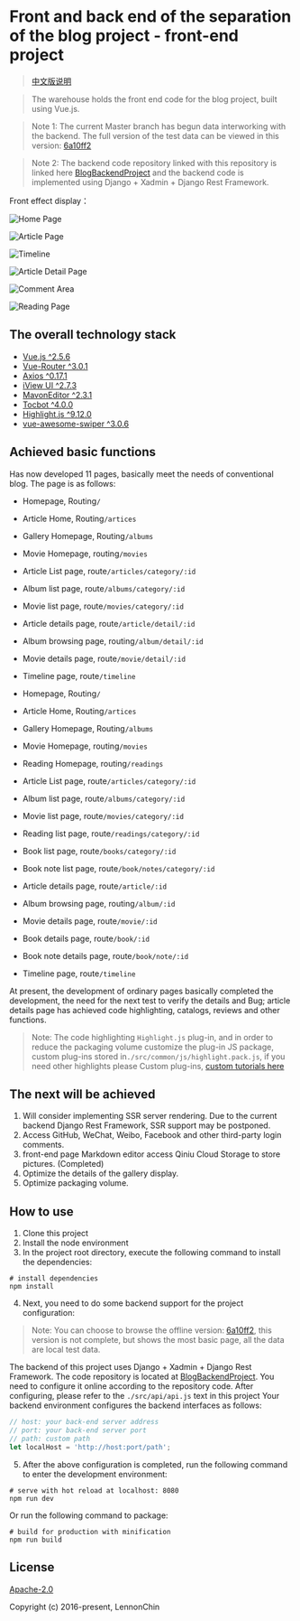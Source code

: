 # Front and back end of the separation of the blog project - front-end project

> [中文版说明](https://github.com/LennonChin/Blog-Frontend-Project/blob/master/README_zh-cn.md)

> The warehouse holds the front end code for the blog project, built using Vue.js.

> Note 1: The current Master branch has begun data interworking with the backend. The full version of the test data can be viewed in this version: [6a10ff2](https://github.com/LennonChin/Blog-Frontend-Project/tree/6a10ff207e413c02d7e5eb810409144a65450e27)

> Note 2: The backend code repository linked with this repository is linked here [BlogBackendProject](https://github.com/LennonChin/BlogBackendProject) and the backend code is implemented using Django + Xadmin + Django Rest Framework.

Front effect display：

![Home Page](https://github.com/LennonChin/Blog-Frontend-Project/blob/master/static/exhibition/frontend1.png)

![Article Page](https://github.com/LennonChin/Blog-Frontend-Project/blob/master/static/exhibition/frontend2.png)

![Timeline](https://github.com/LennonChin/Blog-Frontend-Project/blob/master/static/exhibition/frontend3.png)

![Article Detail Page](https://github.com/LennonChin/Blog-Frontend-Project/blob/master/static/exhibition/frontend4.png)

![Comment Area](https://github.com/LennonChin/Blog-Frontend-Project/blob/master/static/exhibition/frontend5.png)

![Reading Page](https://github.com/LennonChin/Blog-Frontend-Project/blob/master/static/exhibition/frontend6.png)

## The overall technology stack

- [Vue.js ^2.5.6](https://github.com/vuejs/vue)
- [Vue-Router ^3.0.1](https://github.com/vuejs/vue-router)
- [Axios ^0.17.1](https://github.com/axios/axios)
- [iView UI ^2.7.3](https://github.com/iview/iview)
- [MavonEditor ^2.3.1](https://github.com/hinesboy/mavonEditor)
- [Tocbot ^4.0.0](https://github.com/tscanlin/tocbot)
- [Highlight.js ^9.12.0](https://github.com/isagalaev/highlight.js)
- [vue-awesome-swiper ^3.0.6](https://github.com/surmon-china/vue-awesome-swiper)

## Achieved basic functions

Has now developed 11 pages, basically meet the needs of conventional blog. The page is as follows:

- Homepage, Routing`/`
- Article Home, Routing`/artices`
- Gallery Homepage, Routing`/albums`
- Movie Homepage, routing`/movies`
- Article List page, route`/articles/category/:id`
- Album list page, route`/albums/category/:id`
- Movie list page, route`/movies/category/:id`
- Article details page, route`/article/detail/:id`
- Album browsing page, routing`/album/detail/:id`
- Movie details page, route`/movie/detail/:id`
- Timeline page, route`/timeline`

- Homepage, Routing`/`
- Article Home, Routing`/artices`
- Gallery Homepage, Routing`/albums`
- Movie Homepage, routing`/movies`
- Reading Homepage, routing`/readings`
- Article List page, route`/articles/category/:id`
- Album list page, route`/albums/category/:id`
- Movie list page, route`/movies/category/:id`
- Reading list page, route`/readings/category/:id`
- Book list page, route`/books/category/:id`
- Book note list page, route`/book/notes/category/:id`
- Article details page, route`/article/:id`
- Album browsing page, routing`/album/:id`
- Movie details page, route`/movie/:id`
- Book details page, route`/book/:id`
- Book note details page, route`/book/note/:id`
- Timeline page, route`/timeline`

At present, the development of ordinary pages basically completed the development, the need for the next test to verify the details and Bug; article details page has achieved code highlighting, catalogs, reviews and other functions.

> Note: The code highlighting `Highlight.js` plug-in, and in order to reduce the packaging volume customize the plug-in JS package, custom plug-ins stored in`./src/common/js/highlight.pack.js`, if you need other highlights please Custom plug-ins, [custom tutorials here](http://highlightjs.readthedocs.io/en/latest/building-testing.html)

## The next will be achieved

1. Will consider implementing SSR server rendering. Due to the current backend Django Rest Framework, SSR support may be postponed.
2. Access GitHub, WeChat, Weibo, Facebook and other third-party login comments.
3. front-end page Markdown editor access Qiniu Cloud Storage to store pictures. (Completed)
4. Optimize the details of the gallery display.
5. Optimize packaging volume.

## How to use

1. Clone this project
2. Install the node environment
3. In the project root directory, execute the following command to install the dependencies:

```shell
# install dependencies
npm install
```

4. Next, you need to do some backend support for the project configuration:

> Note: You can choose to browse the offline version: [6a10ff2](https://github.com/LennonChin/Blog-Frontend-Project/tree/6a10ff207e413c02d7e5eb810409144a65450e27), this version is not complete, but shows the most basic page, all the data are local test data.

The backend of this project uses Django + Xadmin + Django Rest Framework. The code repository is located at [BlogBackendProject](https://github.com/LennonChin/BlogBackendProject). You need to configure it online according to the repository code. After configuring, please refer to the `./src/api/api.js` text in this project Your backend environment configures the backend interfaces as follows:

```javascript
// host: your back-end server address
// port: your back-end server port
// path: custom path
let localHost = 'http://host:port/path';
```

5. After the above configuration is completed, run the following command to enter the development environment:

```shell
# serve with hot reload at localhost: 8080
npm run dev
```

Or run the following command to package:

```shell
# build for production with minification
npm run build
```

## License

[Apache-2.0](https://opensource.org/licenses/Apache-2.0)

Copyright (c) 2016-present, LennonChin
